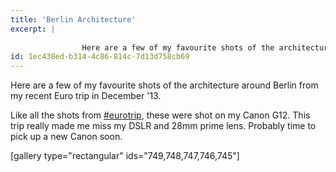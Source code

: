 ```yaml
---
title: 'Berlin Architecture'
excerpt: |
  
  				Here are a few of my favourite shots of the architecture around Berlin from my recent Euro trip in December '13.
id: 1ec438ed-b314-4c86-814c-7d13d758cb69
---
```

Here are a few of my favourite shots of the architecture around Berlin from my recent Euro trip in December '13.

Like all the shots from <a title="Euro Trip Tag" href="http://www.sagalbot.com/tag/euro-trip/">#eurotrip</a>, these were shot on my Canon G12. This trip really made me miss my DSLR and 28mm prime lens. Probably time to pick up a new Canon soon.

[gallery type="rectangular" ids="749,748,747,746,745"]